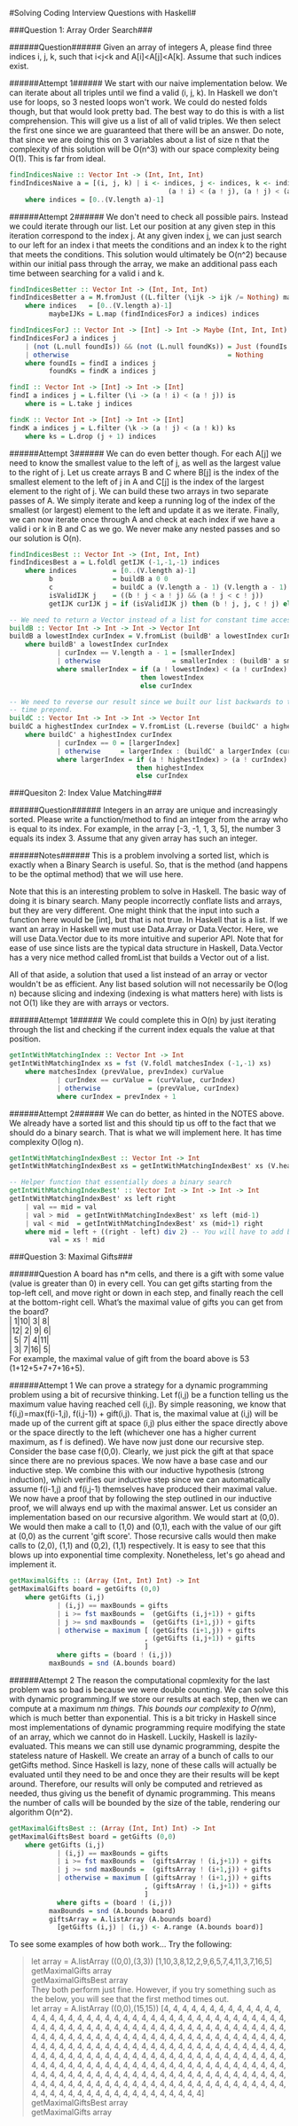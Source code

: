 #Solving Coding Interview Questions with Haskell#

###Question 1: Array Order Search###

######Question######
Given an array of integers A, please find three indices i, j, k, such that i<j<k and A[i]<A[j]<A[k]. Assume that such indices exist.

######Attempt 1######
We start with our naive implementation below. We can iterate about all triples until we find a valid (i, j, k). In Haskell we don't use for loops, so 3 nested loops won't work. We could do nested folds though, but that would look pretty bad. The best way to do this is with a list comprehension. This will give us a list of all of valid triples. We then select the first one since we are guaranteed that there will be an answer. Do note, that since we are doing this on 3 variables about a list of size n that the complexity of this solution will be O(n^3) with our space complexity being O(1). This is far from ideal.

```haskell
findIndicesNaive :: Vector Int -> (Int, Int, Int)
findIndicesNaive a = [(i, j, k) | i <- indices, j <- indices, k <- indices, i < j, j < k,
                                        (a ! i) < (a ! j), (a ! j) < (a ! k) ] !! 0
    where indices = [0..(V.length a)-1]
```

######Attempt 2######
We don't need to check all possible pairs. Instead we could iterate through our list. Let our position at any given step in this iteration correspond to the index j. At any given index j, we can just search to our left for an index i that meets the conditions and an index k to the right that meets the conditions. This solution would ultimately be O(n^2) because within our initial pass through the array, we make an additional pass each time between searching for a valid i and k.

```haskell
findIndicesBetter :: Vector Int -> (Int, Int, Int)
findIndicesBetter a = M.fromJust ((L.filter (\ijk -> ijk /= Nothing) maybeIJKs) !! 0)
    where indices   = [0..(V.length a)-1]
          maybeIJKs = L.map (findIndicesForJ a indices) indices

findIndicesForJ :: Vector Int -> [Int] -> Int -> Maybe (Int, Int, Int)
findIndicesForJ a indices j
    | (not (L.null foundIs)) && (not (L.null foundKs)) = Just (foundIs !! 0, j, foundKs !! 0)
    | otherwise                                        = Nothing
    where foundIs = findI a indices j
          foundKs = findK a indices j

findI :: Vector Int -> [Int] -> Int -> [Int]
findI a indices j = L.filter (\i -> (a ! i) < (a ! j)) is
    where is = L.take j indices

findK :: Vector Int -> [Int] -> Int -> [Int]
findK a indices j = L.filter (\k -> (a ! j) < (a ! k)) ks
    where ks = L.drop (j + 1) indices
```

######Attempt 3######
We can do even better though. For each A[j] we need to know the smallest value to the left of j, as well as the largest value to the right of j. Let us create arrays B and C where B[j] is the index of the smallest element to the left of j in A and C[j] is the index of the largest element to the right of j. We can build these two arrays in two separate passes of A. We simply iterate and keep a running log of the index of the smallest (or largest) element to the left and update it as we iterate. Finally, we can now iterate once through A and check at each index if we have a valid i or k in B and C as we go. We never make any nested passes and so our solution is O(n).

```haskell
findIndicesBest :: Vector Int -> (Int, Int, Int)
findIndicesBest a = L.foldl getIJK (-1,-1,-1) indices
    where indices         = [0..(V.length a)-1]
          b               = buildB a 0 0
          c               = buildC a (V.length a - 1) (V.length a - 1)
          isValidIJK j    = ((b ! j < a ! j) && (a ! j < c ! j))
          getIJK curIJK j = if (isValidIJK j) then (b ! j, j, c ! j) else curIJK

-- We need to return a Vector instead of a list for constant time access
buildB :: Vector Int -> Int -> Int -> Vector Int
buildB a lowestIndex curIndex = V.fromList (buildB' a lowestIndex curIndex)
    where buildB' a lowestIndex curIndex
            | curIndex == V.length a - 1 = [smallerIndex]
            | otherwise                  = smallerIndex : (buildB' a smallerIndex (curIndex + 1))
            where smallerIndex = if (a ! lowestIndex) < (a ! curIndex)
                                 then lowestIndex
                                 else curIndex

-- We need to reverse our result since we built our list backwards to take advantage of constant
-- time prepend.
buildC :: Vector Int -> Int -> Int -> Vector Int
buildC a highestIndex curIndex = V.fromList (L.reverse (buildC' a highestIndex curIndex))
    where buildC' a highestIndex curIndex
            | curIndex == 0 = [largerIndex]
            | otherwise     = largerIndex : (buildC' a largerIndex (curIndex - 1))
            where largerIndex = if (a ! highestIndex) > (a ! curIndex)
                                then highestIndex
                                else curIndex
```

###Quesiton 2: Index Value Matching###

######Question######
Integers in an array are unique and increasingly sorted. Please write a function/method to find an integer from the array who is equal to its index. For example, in the array [-3, -1, 1, 3, 5], the number 3 equals its index 3. Assume that any given array has such an integer.

######Notes######
This is a problem involving a sorted list, which is exactly when a Binary Search is useful. So, that is the method (and happens to be the optimal method) that we will use here.

Note that this is an interesting problem to solve in Haskell. The basic way of doing it is binary search. Many people incorrectly conflate lists and arrays, but they are very different. One might think that the input into such a function here would be [int], but that is not true. In Haskell that is a list. If we want an array in Haskell we must use Data.Array or Data.Vector. Here, we will use Data.Vector due to its more intuitive and superior API. Note that for ease of use since lists are the typical data structure in Haskell, Data.Vector has a very nice method called fromList that builds a Vector out of a list.

All of that aside, a solution that used a list instead of an array or vector wouldn't be as efficient. Any list based solution will not necessarily be O(log n) because slicing and indexing (indexing is what matters here) with lists is not O(1) like they are with arrays or vectors.

######Attempt 1######
We could complete this in O(n) by just iterating through the list and checking if the current index equals the value at that position.

```haskell
getIntWithMatchingIndex :: Vector Int -> Int
getIntWithMatchingIndex xs = fst (V.foldl matchesIndex (-1,-1) xs)
    where matchesIndex (prevValue, prevIndex) curValue
            | curIndex == curValue = (curValue, curIndex)
            | otherwise            = (prevValue, curIndex)
            where curIndex = prevIndex + 1
```

######Attempt 2######
We can do better, as hinted in the NOTES above. We already have a sorted list and this should tip us off to the fact that we should do a binary search. That is what we will implement here. It has time complexity O(log n).

```haskell
getIntWithMatchingIndexBest :: Vector Int -> Int
getIntWithMatchingIndexBest xs = getIntWithMatchingIndexBest' xs (V.head xs) (V.last xs)

-- Helper function that essentially does a binary search
getIntWithMatchingIndexBest' :: Vector Int -> Int -> Int -> Int
getIntWithMatchingIndexBest' xs left right
    | val == mid = val
    | val > mid  = getIntWithMatchingIndexBest' xs left (mid-1)
    | val < mid  = getIntWithMatchingIndexBest' xs (mid+1) right
    where mid = left + ((right - left) div 2) -- You will have to add backticks before and after div
          val = xs ! mid
```

###Question 3: Maximal Gifts###

######Question
A board has n*m cells, and there is a gift with some value (value is greater than 0) in every cell. You can get gifts starting from the top-left cell, and move right or down in each step, and finally reach the cell at the bottom-right cell. What’s the maximal value of gifts you can get from the board?<br>
| 1|10| 3| 8|<br>
|12| 2| 9| 6|<br>
| 5| 7| 4|11|<br>
| 3| 7|16| 5|<br>
For example, the maximal value of gift from the board above is 53 (1+12+5+7+7+16+5).

######Attempt 1
We can prove a strategy for a dynamic programming problem using a bit of recursive thinking. Let f(i,j) be a function telling us the maximum value having reached cell (i,j). By simple reasoning, we know that f(i,j)=max(f(i-1,j), f(i,j-1)) + gift(i,j). That is, the maximal value at (i,j) will be made up of the current gift at space (i,j) plus either the space directly above or the space directly to the left (whichever one has a higher current maximum, as f is defined). We have now just done our recursive step. Consider the base case f(0,0). Clearly, we just pick the gift at that space since there are no previous spaces. We now have a base case and our inductive step. We combine this with our inductive hypothesis (strong induction), which verifies our inductive step since we can automatically assume f(i-1,j) and f(i,j-1) themselves have produced their maximal value. We now have a proof that by following the step outlined in our inductive proof, we will always end up with the maximal answer. Let us consider an implementation based on our recursive algorithm. We would start at (0,0). We would then make a call to (1,0) and (0,1), each with the value of our gift at (0,0) as the current 'gift score'. Those recursive calls would then make calls to (2,0), (1,1) and (0,2), (1,1) respectively. It is easy to see that this blows up into exponential time complexity. Nonetheless, let's go ahead and implement it.

```haskell
getMaximalGifts :: (Array (Int, Int) Int) -> Int
getMaximalGifts board = getGifts (0,0)
    where getGifts (i,j)
            | (i,j) == maxBounds = gifts
            | i >= fst maxBounds =  (getGifts (i,j+1)) + gifts
            | j >= snd maxBounds =  (getGifts (i+1,j)) + gifts
            | otherwise = maximum [ (getGifts (i+1,j)) + gifts
                                  , (getGifts (i,j+1)) + gifts
                                  ]
            where gifts = (board ! (i,j))
          maxBounds = snd (A.bounds board)
```

######Attempt 2
The reason the computational copmlexity for the last problem was so bad is because we were double counting. We can solve this with dynamic programming.If we store our results at each step, then we can compute at a maximum n*m things. This bounds our complexity to O(n*m), which is much better than exponential. This is a bit tricky in Haskell since most implementations of dynamic programming require modifying the state of an array, which we cannot do in Haskell. Luckily, Haskell is lazily-evaluated. This means we can still use dynamic programming, despite the stateless nature of Haskell. We create an array of a bunch of calls to our getGifts method. Since Haskell is lazy, none of these calls will actually be evaluated until they need to be and once they are their results will be kept around. Therefore, our results will only be computed and retrieved as needed, thus giving us the benefit of dynamic programming. This means the number of calls will be bounded by the size of the table, rendering our algorithm O(n^2). 

```haskell
getMaximalGiftsBest :: (Array (Int, Int) Int) -> Int
getMaximalGiftsBest board = getGifts (0,0)
    where getGifts (i,j)
            | (i,j) == maxBounds = gifts
            | i >= fst maxBounds =  (giftsArray ! (i,j+1)) + gifts
            | j >= snd maxBounds =  (giftsArray ! (i+1,j)) + gifts
            | otherwise = maximum [ (giftsArray ! (i+1,j)) + gifts
                                  , (giftsArray ! (i,j+1)) + gifts
                                  ]
            where gifts = (board ! (i,j))
          maxBounds = snd (A.bounds board)
          giftsArray = A.listArray (A.bounds board)
            [getGifts (i,j) | (i,j) <- A.range (A.bounds board)]
```

To see some examples of how both work... Try the following:<br>
> let array = A.listArray ((0,0),(3,3)) [1,10,3,8,12,2,9,6,5,7,4,11,3,7,16,5]<br>
> getMaximalGifts array<br>
> getMaximalGiftsBest array<br>
They both perform just fine. However, if you try something such as the below, you will see that the first method times out.<br>
> let array = A.listArray ((0,0),(15,15)) [4, 4, 4, 4, 4, 4, 4, 4, 4, 4, 4, 4, 4, 4, 4, 4, 4,
    4, 4, 4, 4, 4, 4, 4, 4, 4, 4, 4, 4, 4, 4, 4, 4, 4, 4, 4, 4, 4, 4, 4, 4, 4, 4, 4, 4, 4, 4, 4, 4,
    4, 4, 4, 4, 4, 4, 4, 4, 4, 4, 4, 4, 4, 4, 4, 4, 4, 4, 4, 4, 4, 4, 4, 4, 4, 4, 4, 4, 4, 4, 4, 4,
    4, 4, 4, 4, 4, 4, 4, 4, 4, 4, 4, 4, 4, 4, 4, 4, 4, 4, 4, 4, 4, 4, 4, 4, 4, 4, 4, 4, 4, 4, 4, 4,
    4, 4, 4, 4, 4, 4, 4, 4, 4, 4, 4, 4, 4, 4, 4, 4, 4, 4, 4, 4, 4, 4, 4, 4, 4, 4, 4, 4, 4, 4, 4, 4,
    4, 4, 4, 4, 4, 4, 4, 4, 4, 4, 4, 4, 4, 4, 4, 4, 4, 4, 4, 4, 4, 4, 4, 4, 4, 4, 4, 4, 4, 4, 4, 4,
    4, 4, 4, 4, 4, 4, 4, 4, 4, 4, 4, 4, 4, 4, 4, 4, 4, 4, 4, 4, 4, 4, 4, 4, 4, 4, 4, 4, 4, 4, 4, 4,
    4, 4, 4, 4, 4, 4, 4, 4, 4, 4, 4, 4, 4, 4, 4, 4, 4, 4, 4, 4, 4, 4, 4, 4, 4, 4, 4, 4, 4, 4, 4, 4,
    4, 4, 4, 4, 4, 4, 4, 4, 4, 4, 4, 4, 4, 4, 4]<br>
> getMaximalGiftsBest array<br>
> getMaximalGifts array<br>
